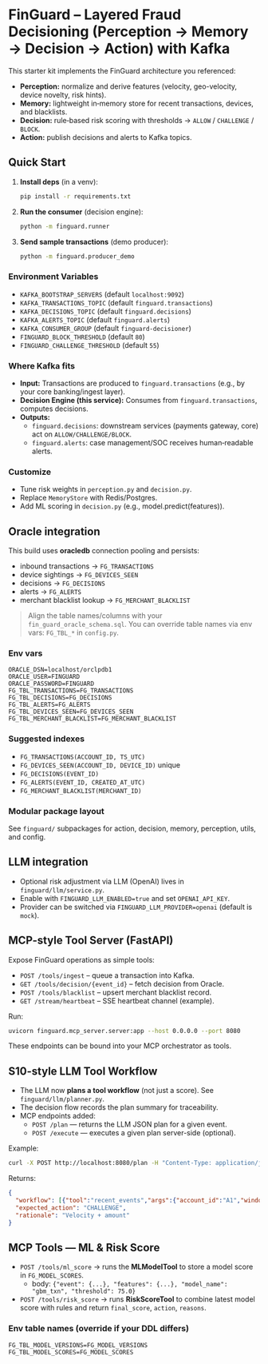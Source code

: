 # FinGuard – Layered Fraud Decisioning (Perception → Memory → Decision → Action) with Kafka

This starter kit implements the FinGuard architecture you referenced:
- **Perception:** normalize and derive features (velocity, geo-velocity, device novelty, risk hints).
- **Memory:** lightweight in‑memory store for recent transactions, devices, and blacklists.
- **Decision:** rule‑based risk scoring with thresholds → `ALLOW` / `CHALLENGE` / `BLOCK`.
- **Action:** publish decisions and alerts to Kafka topics.

## Quick Start

1. **Install deps** (in a venv):
   ```bash
   pip install -r requirements.txt
   ```

2. **Run the consumer** (decision engine):
   ```bash
   python -m finguard.runner
   ```

3. **Send sample transactions** (demo producer):
   ```bash
   python -m finguard.producer_demo
   ```

### Environment Variables

- `KAFKA_BOOTSTRAP_SERVERS` (default `localhost:9092`)
- `KAFKA_TRANSACTIONS_TOPIC` (default `finguard.transactions`)
- `KAFKA_DECISIONS_TOPIC` (default `finguard.decisions`)
- `KAFKA_ALERTS_TOPIC` (default `finguard.alerts`)
- `KAFKA_CONSUMER_GROUP` (default `finguard-decisioner`)
- `FINGUARD_BLOCK_THRESHOLD` (default `80`)
- `FINGUARD_CHALLENGE_THRESHOLD` (default `55`)

### Where Kafka fits

- **Input:** Transactions are produced to `finguard.transactions` (e.g., by your core banking/ingest layer).
- **Decision Engine (this service):** Consumes from `finguard.transactions`, computes decisions.
- **Outputs:**
  - `finguard.decisions`: downstream services (payments gateway, core) act on `ALLOW/CHALLENGE/BLOCK`.
  - `finguard.alerts`: case management/SOC receives human‑readable alerts.

### Customize

- Tune risk weights in `perception.py` and `decision.py`.
- Replace `MemoryStore` with Redis/Postgres.
- Add ML scoring in `decision.py` (e.g., model.predict(features)).



## Oracle integration

This build uses **oracledb** connection pooling and persists:
- inbound transactions → `FG_TRANSACTIONS`
- device sightings → `FG_DEVICES_SEEN`
- decisions → `FG_DECISIONS`
- alerts → `FG_ALERTS`
- merchant blacklist lookup → `FG_MERCHANT_BLACKLIST`

> Align the table names/columns with your `fin_guard_oracle_schema.sql`. You can override table names via env vars:
`FG_TBL_*` in `config.py`.

### Env vars
```
ORACLE_DSN=localhost/orclpdb1
ORACLE_USER=FINGUARD
ORACLE_PASSWORD=FINGUARD
FG_TBL_TRANSACTIONS=FG_TRANSACTIONS
FG_TBL_DECISIONS=FG_DECISIONS
FG_TBL_ALERTS=FG_ALERTS
FG_TBL_DEVICES_SEEN=FG_DEVICES_SEEN
FG_TBL_MERCHANT_BLACKLIST=FG_MERCHANT_BLACKLIST
```

### Suggested indexes
- `FG_TRANSACTIONS(ACCOUNT_ID, TS_UTC)`
- `FG_DEVICES_SEEN(ACCOUNT_ID, DEVICE_ID)` unique
- `FG_DECISIONS(EVENT_ID)`
- `FG_ALERTS(EVENT_ID, CREATED_AT_UTC)`
- `FG_MERCHANT_BLACKLIST(MERCHANT_ID)`


### Modular package layout
See `finguard/` subpackages for action, decision, memory, perception, utils, and config.


## LLM integration
- Optional risk adjustment via LLM (OpenAI) lives in `finguard/llm/service.py`.
- Enable with `FINGUARD_LLM_ENABLED=true` and set `OPENAI_API_KEY`.
- Provider can be switched via `FINGUARD_LLM_PROVIDER=openai` (default is `mock`).

## MCP-style Tool Server (FastAPI)
Expose FinGuard operations as simple tools:
- `POST /tools/ingest` – queue a transaction into Kafka.
- `GET /tools/decision/{event_id}` – fetch decision from Oracle.
- `POST /tools/blacklist` – upsert merchant blacklist record.
- `GET /stream/heartbeat` – SSE heartbeat channel (example).

Run:
```bash
uvicorn finguard.mcp_server.server:app --host 0.0.0.0 --port 8080
```

These endpoints can be bound into your MCP orchestrator as tools.


## S10-style LLM Tool Workflow
- The LLM now **plans a tool workflow** (not just a score). See `finguard/llm/planner.py`.
- The decision flow records the plan summary for traceability.
- MCP endpoints added:
  - `POST /plan` — returns the LLM JSON plan for a given event.
  - `POST /execute` — executes a given plan server-side (optional).

Example:
```bash
curl -X POST http://localhost:8080/plan -H "Content-Type: application/json" -d '{ "event_id":"evt-1", "account_id":"A1", "user_id":"U1", "amount":45000, "currency":"INR", "channel":"UPI", "timestamp":"2025-08-16T10:00:00Z" }'
```
Returns:
```json
{
  "workflow": [{"tool":"recent_events","args":{"account_id":"A1","window_sec":60}}, ...],
  "expected_action": "CHALLENGE",
  "rationale": "Velocity + amount"
}
```


## MCP Tools — ML & Risk Score
- `POST /tools/ml_score` → runs the **MLModelTool** to store a model score in `FG_MODEL_SCORES`.
  - body: `{"event": {...}, "features": {...}, "model_name": "gbm_txn", "threshold": 75.0}`
- `POST /tools/risk_score` → runs **RiskScoreTool** to combine latest model score with rules and return `final_score`, `action`, `reasons`.

### Env table names (override if your DDL differs)
```
FG_TBL_MODEL_VERSIONS=FG_MODEL_VERSIONS
FG_TBL_MODEL_SCORES=FG_MODEL_SCORES
```
